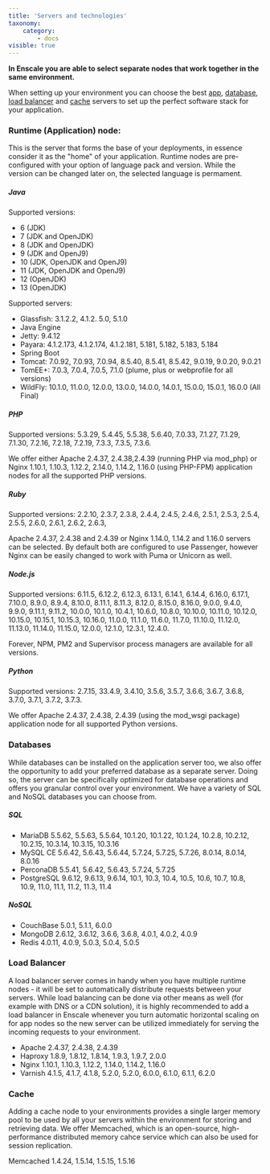 ```yaml
---
title: 'Servers and technologies'
taxonomy:
    category:
        - docs
visible: true
---
```


**In Enscale you are able to select separate nodes that work together in the same environment.**

When setting up your environment you can choose the best [app](/getting-started/servers-and-technologies#runtime-application-node), [database](/getting-started/servers-and-technologies#databases), [load balancer](/getting-started/servers-and-technologies#load-balancer) and [cache](/getting-started/servers-and-technologies#cache) servers to set up the perfect software stack for your application.

### Runtime (Application) node:

This is the server that forms the base of your deployments, in essence consider it as the "home" of your application. Runtime nodes are pre-configured with your option of language pack and version. While the version can be changed later on, the selected language is permament.

##### Java
Supported versions: 
* 6 (JDK) 
* 7 (JDK and OpenJDK)
* 8 (JDK and OpenJDK)
* 9 (JDK and OpenJ9)
* 10 (JDK, OpenJDK and OpenJ9)
* 11 (JDK, OpenJDK and OpenJ9) 
* 12 (OpenJDK)
* 13 (OpenJDK)

Supported servers: 
* Glassfish: 3.1.2.2, 4.1.2. 5.0, 5.1.0
* Java Engine
* Jetty: 9.4.12
* Payara: 4.1.2.173, 4.1.2.174, 4.1.2.181, 5.181, 5.182, 5.183, 5.184
* Spring Boot
* Tomcat: 7.0.92, 7.0.93, 7.0.94, 8.5.40, 8.5.41, 8.5.42, 9.0.19, 9.0.20, 9.0.21
* TomEE+: 7.0.3, 7.0.4, 7.0.5, 7.1.0 (plume, plus or webprofile for all versions)
* WildFly: 10.1.0, 11.0.0, 12.0.0, 13.0.0, 14.0.0, 14.0.1, 15.0.0, 15.0.1, 16.0.0 (All Final)


##### PHP
Supported versions: 5.3.29, 5.4.45, 5.5.38, 5.6.40, 7.0.33, 7.1.27, 7.1.29, 7.1.30, 7.2.16, 7.2.18, 7.2.19, 7.3.3, 7.3.5, 7.3.6.

We offer either Apache 2.4.37, 2.4.38,2.4.39 (running PHP via mod_php) or Nginx 1.10.1, 1.10.3, 1.12.2, 2.14.0, 1.14.2, 1.16.0 (using PHP-FPM) application nodes for all the supported PHP versions.


##### Ruby
Supported versions: 2.2.10, 2.3.7, 2.3.8, 2.4.4, 2.4.5, 2.4.6, 2.5.1, 2.5.3, 2.5.4, 2.5.5, 2.6.0, 2.6.1, 2.6.2, 2.6.3, 

Apache 2.4.37, 2.4.38 and 2.4.39 or Nginx 1.14.0, 1.14.2 and 1.16.0 servers can be selected. By default both are configured to use Passenger, however Nginx can be easily changed to work with Puma or Unicorn as well.


##### Node.js
Supported versions: 6.11.5, 6.12.2, 6.12.3, 6.13.1, 6.14.1, 6.14.4, 6.16.0, 6.17.1, 7.10.0, 8.9.0, 8.9.4, 8.10.0, 8.11.1, 8.11.3, 8.12.0, 8.15.0, 8.16.0, 9.0.0, 9.4.0, 9.9.0, 9.11.1, 9.11.2, 10.0.0, 10.1.0, 10.4.1, 10.6.0, 10.8.0, 10.10.0, 10.11.0, 10.12.0, 10.15.0, 10.15.1, 10.15.3, 10.16.0, 11.0.0, 11.1.0, 11.6.0, 11.7.0, 11.10.0, 11.12.0, 11.13.0, 11.14.0, 11.15.0, 12.0.0, 12.1.0, 12.3.1, 12.4.0.

Forever, NPM, PM2 and Supervisor process managers are available for all versions.

##### Python
Supported versions: 2.7.15, 33.4.9, 3.4.10, 3.5.6, 3.5.7, 3.6.6, 3.6.7, 3.6.8, 3.7.0, 3.7.1, 3.7.2, 3.7.3.

We offer Apache 2.4.37, 2.4.38, 2.4.39 (using the mod_wsgi package) application node for all supported Python versions.

### Databases

While databases can be installed on the application server too, we also offer the opportunity to add your preferred database as a separate server. Doing so, the server can be specifically optimized for database operations and offers you granular control over your environment. We have a variety of SQL and NoSQL databases you can choose from.

##### SQL
* MariaDB 5.5.62, 5.5.63, 5.5.64, 10.1.20, 10.1.22, 10.1.24, 10.2.8, 10.2.12, 10.2.15, 10.3.14, 10.3.15, 10.3.16 
* MySQL CE 5.6.42, 5.6.43, 5.6.44, 5.7.24, 5.7.25, 5.7.26, 8.0.14, 8.0.14, 8.0.16
* PerconaDB 5.5.41, 5.6.42, 5.6.43, 5.7.24, 5.7.25
* PostgreSQL 9.6.12, 9.6.13, 9.6.14, 10.1, 10.3, 10.4, 10.5, 10.6, 10.7, 10.8, 10.9, 11.0, 11.1, 11.2, 11.3, 11.4

##### NoSQL 
* CouchBase 5.0.1, 5.1.1, 6.0.0 
* MongoDB 2.6.12, 3.6.12, 3.6.6, 3.6.8, 4.0.1, 4.0.2, 4.0.9
* Redis 4.0.11, 4.0.9, 5.0.3, 5.0.4, 5.0.5

###  Load Balancer

A load balancer server comes in handy when you have multiple runtime nodes - it will be set to automatically distribute requests between your servers. While load balancing can be done via other means as well (for example with DNS or a CDN solution), it is highly recommended to add a load balancer in Enscale whenever you turn automatic horizontal scaling on for app nodes so the new server can be utilized immediately for serving the incoming requests to your environment.

* Apache 2.4.37, 2.4.38, 2.4.39
* Haproxy 1.8.9, 1.8.12, 1.8.14, 1.9.3, 1.9.7, 2.0.0
* Nginx 1.10.1, 1.10.3, 1.12.2, 1.14.0, 1.14.2, 1.16.0
* Varnish 4.1.5, 4.1.7, 4.1.8, 5.2.0, 5.2.0, 6.0.0, 6.1.0, 6.1.1, 6.2.0

###  Cache

Adding a cache node to your environments provides a single larger memory pool to be used by all your servers within the environment for storing and retrieving data. We offer Memcached, which is an open-source, high-performance distributed memory cahce service which can also be used for session replication.

Memcached 1.4.24, 1.5.14, 1.5.15, 1.5.16

